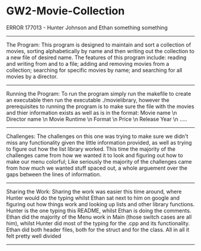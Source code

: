 # GW2-Movie-Collection
ERROR 177013 - Hunter Johnson and Ethan something something

____________________________________________________________________________________________________________________________________________________________

The Program:
This program is designed to maintain and sort a collection of movies, sorting alphabetically by name and then writing
out the collection to a new file of desired name.
The features of this program include: reading and writing from and to a file; adding and removing movies from a collection; searching for
specific movies by name; and searching for all movies by a director. 

____________________________________________________________________________________________________________________________________________________________

Running the Program:
To run the program simply run the makefile to create an executable then run the executable ./movielibrary, however the prerequisites to running the program
is to make sure the file with the movies and thier information exists as well as is in the format:
Movie name \n
Director name \n
Movie Runtime \n
Format \n
Price \n
Release Year \n
.....

____________________________________________________________________________________________________________________________________________________________

Challenges:
The challenges on this one was trying to make sure we didn't miss any functionality given the little information provided, as well as trying to figure out
how the list library worked.
This time the majority of the challenges came from how we wanted it to look and figuring out how to make our menu colorful; Like seriously the majority of
the challenges came from how much we wanted stuff spaced out, a whole arguement over the gaps between the lines of information.

____________________________________________________________________________________________________________________________________________________________

Sharing the Work:
Sharing the work was easier this time around, where Hunter would do the typing whilst Ethan sat next to him on google and figuring out how things work and
looking up lists and other library functions.
Hunter is the one typing this README, whilst Ethan is doing the comments.
Ethan did the majority of the Menu work in Main (those switch cases are all him), whilst Hunter did most of the typing for the .cpp and its functionality.
Ethan did both header files, both for the struct and for the class.
All in all it felt pretty well divided

____________________________________________________________________________________________________________________________________________________________


